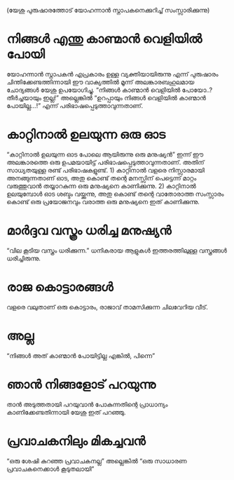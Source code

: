 (യേശു പുരുഷാരത്തോട് യോഹന്നാൻ സ്നാപകനെക്കുറിച്ച് സംസ്സാരിക്കുന്നു)
# നിങ്ങൾ എന്തു കാണ്മാൻ വെളിയിൽ പോയി
യോഹന്നാൻ സ്നാപകൻ എപ്രകാരം ഉള്ള വ്യക്തിയായിരുന്നു എന്ന് പുരുഷാരം ചിന്തിക്കേണ്ടത്തിന്നായി ഈ വാക്യത്തിൽ മൂന്ന് അലങ്കാരബഹുലമായ ചോദ്യങ്ങൾ യേശു ഉപയോഗിച്ചു. “നിങ്ങൾ കാണ്മാൻ വെളിയിൽ പോയോ..? തീർച്ചയായും ഇല്ല!” അല്ലെങ്കിൽ “ഉറപ്പായും നിങ്ങൾ വെളിയിൽ കാണ്മാൻ പോയില്ല...!” എന്ന് പരിഭാഷപ്പെടുത്താവുന്നതാണ്. 
# കാറ്റിനാൽ ഉലയുന്ന ഒരു ഓട
“കാറ്റിനാൽ ഉലയുന്ന ഓട പോലെ ആയിരുന്നു ഒരു മനുഷ്യൻ” ഇന്ന് ഈ അലങ്കാരത്തെ ഒരു ഉപമയായിട്ട് പരിഭാഷപ്പെടുത്താവുന്നതാണ്. അതിന് സാധ്യതയുള്ള രണ്ട് പരിഭാഷകളുണ്ട്. 1) കാറ്റിനാൽ വളരെ നിസ്സാരമായി അനങ്ങുന്നതാണ് ഓട, അതു കൊണ്ട് തന്റെ മനസ്സിന് പെട്ടെന്ന് മാറ്റം വരുത്തുവാൻ തയ്യാറകുന്ന ഒരു മനുഷ്യനെ കാണിക്കുന്നു. 2) കാറ്റിനാൽ ഉലയുമ്പോൾ ഓട ശബ്ദം വയ്ക്കുന്നു, അതു കൊണ്ട് തന്റെ വാതോരാത്ത സംസ്സാരം കൊണ്ട് ഒരു പ്രയോജനവും വരാത്ത  ഒരു മനുഷ്യനെ ഇത് കാണിക്കുന്നു.  
# മാർദ്ദവ വസ്ത്രം ധരിച്ച മനുഷ്യൻ
“വില കൂടിയ വസ്ത്രം ധരിക്കുന്ന.” ധനികരായ ആളുകൾ ഇത്തരത്തിലുള്ള വസ്ത്രങ്ങൾ ധരിച്ചിരുന്നു.
# രാജ കൊട്ടാരങ്ങൾ
വളരെ വലുതാണ് ഒരു കൊട്ടാരം, രാജാവ് താമസിക്കുന്ന ചിലവേറിയ വീട്.
# അല്ല
“നിങ്ങൾ അത് കാണ്മാൻ പോയിട്ടില്ല എങ്കിൽ, പിന്നെ” 
# ഞാൻ നിങ്ങളോട് പറയുന്നു
താൻ അടുത്തതായി പറയുവാൻ പോകുന്നതിന്റെ പ്രാധാന്യം കാണിക്കേണ്ടതിന്നായി യേശു ഇത് പറഞ്ഞു.
# പ്രവാചകനിലും മികച്ചവൻ
“ഒരു ശേഷി കുറഞ്ഞ പ്രവാചകനല്ല” അല്ലെങ്കിൽ “ഒരു സാധാരണ പ്രവാചകനെക്കാൾ കൂടുതലായി”
